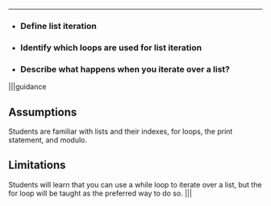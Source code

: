 ----------

* ### Define list iteration
* ### Identify which loops are used for list iteration
* ### Describe what happens when you iterate over a list?

|||guidance
## Assumptions
Students are familiar with lists and their indexes, for loops, the print statement, and modulo.

## Limitations
Students will learn that you can use a while loop to iterate over a list, but the for loop will be taught as the preferred way to do so.
|||